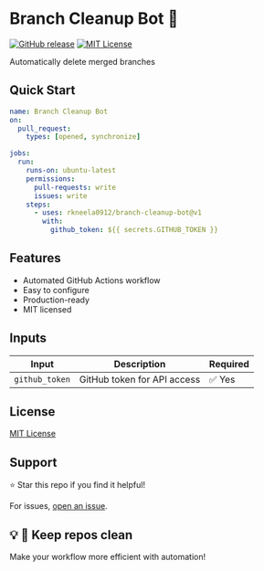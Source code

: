 # Branch Cleanup Bot 🧹

[![GitHub release](https://img.shields.io/github/v/release/rkneela0912/branch-cleanup-bot)](https://github.com/rkneela0912/branch-cleanup-bot/releases) [![MIT License](https://img.shields.io/badge/License-MIT-blue.svg)](https://opensource.org/licenses/MIT)

Automatically delete merged branches

## Quick Start

```yaml
name: Branch Cleanup Bot
on:
  pull_request:
    types: [opened, synchronize]

jobs:
  run:
    runs-on: ubuntu-latest
    permissions:
      pull-requests: write
      issues: write
    steps:
      - uses: rkneela0912/branch-cleanup-bot@v1
        with:
          github_token: ${{ secrets.GITHUB_TOKEN }}
```

## Features

- Automated GitHub Actions workflow
- Easy to configure
- Production-ready
- MIT licensed

## Inputs

| Input | Description | Required |
|-------|-------------|----------|
| `github_token` | GitHub token for API access | ✅ Yes |

## License

[MIT License](LICENSE)

## Support

⭐ Star this repo if you find it helpful!

For issues, [open an issue](https://github.com/rkneela0912/branch-cleanup-bot/issues).

## 💡 🧹 Keep repos clean

Make your workflow more efficient with automation!
